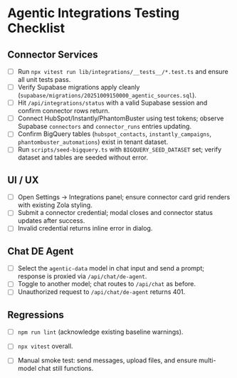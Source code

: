 # Agentic Integrations Testing Checklist

## Connector Services

- [ ] Run `npx vitest run lib/integrations/__tests__/*.test.ts` and ensure all unit tests pass.
- [ ] Verify Supabase migrations apply cleanly (`supabase/migrations/20251009150000_agentic_sources.sql`).
- [ ] Hit `/api/integrations/status` with a valid Supabase session and confirm connector rows return.
- [ ] Connect HubSpot/Instantly/PhantomBuster using test tokens; observe Supabase `connectors` and `connector_runs` entries updating.
- [ ] Confirm BigQuery tables (`hubspot_contacts`, `instantly_campaigns`, `phantombuster_automations`) exist in tenant dataset.
- [ ] Run `scripts/seed-bigquery.ts` with `BIGQUERY_SEED_DATASET` set; verify dataset and tables are seeded without error.

## UI / UX

- [ ] Open Settings → Integrations panel; ensure connector card grid renders with existing Zola styling.
- [ ] Submit a connector credential; modal closes and connector status updates after success.
- [ ] Invalid credential returns inline error in dialog.

## Chat DE Agent

- [ ] Select the `agentic-data` model in chat input and send a prompt; response is proxied via `/api/chat/de-agent`.
- [ ] Toggle to another model; chat routes to `/api/chat` as before.
- [ ] Unauthorized request to `/api/chat/de-agent` returns 401.

## Regressions

- [ ] `npm run lint` (acknowledge existing baseline warnings).
- [ ] `npx vitest` overall.
- [ ] Manual smoke test: send messages, upload files, and ensure multi-model chat still functions.


